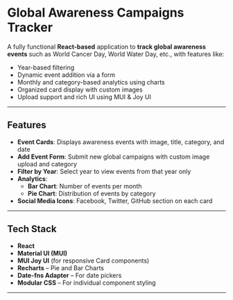 # Global Awareness Campaigns Tracker

A fully functional **React-based** application to **track global awareness events** such as World Cancer Day, World Water Day, etc., with features like:

- Year-based filtering
- Dynamic event addition via a form
- Monthly and category-based analytics using charts
- Organized card display with custom images
- Upload support and rich UI using MUI & Joy UI

---

## Features

- **Event Cards**: Displays awareness events with image, title, category, and date
- **Add Event Form**: Submit new global campaigns with custom image upload and category
- **Filter by Year**: Select year to view events from that year only
- **Analytics**:
  - **Bar Chart**: Number of events per month
  - **Pie Chart**: Distribution of events by category
- **Social Media Icons**: Facebook, Twitter, GitHub section on each card

---

## Tech Stack

- **React**
- **Material UI (MUI)**
- **MUI Joy UI** (for responsive Card components)
- **Recharts** – Pie and Bar Charts
- **Date-fns Adapter** – For date pickers
- **Modular CSS** – For individual component styling

---